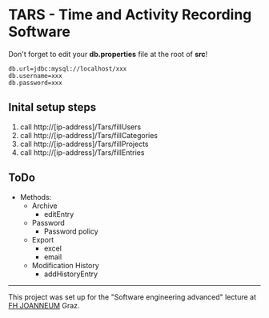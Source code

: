 # TARS - Time and Activity Recording Software

Don't forget to edit your **db.properties** file at the root of **src**!

```
db.url=jdbc:mysql://localhost/xxx
db.username=xxx
db.password=xxx
```

## Inital setup steps
1. call http://[ip-address]/Tars/fillUsers
2. call http://[ip-address]/Tars/fillCategories
3. call http://[ip-address]/Tars/fillProjects
4. call http://[ip-address]/Tars/fillEntries

## ToDo
* Methods:
    * Archive
        * editEntry
    * Password
        * Password policy
    * Export
        * excel
        * email
    * Modification History
        * addHistoryEntry

---
This project was set up for the "Software engineering advanced" lecture at [FH JOANNEUM](https://www.fh-joanneum.at/) Graz.
